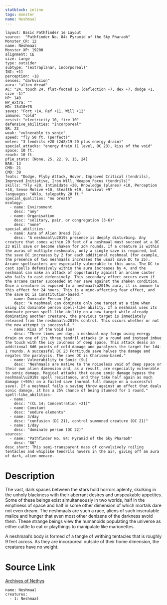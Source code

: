 ```yaml
---
statblock: inline
tags: monster
name: Neshmaal
---
```

```statblock
layout: Basic Pathfinder 1e Layout
source:  "Pathfinder No. 84: Pyramid of the Sky Pharaoh"
Monster_CR: 12
name: Neshmaal
Monster_XP: 19200
alignment: CE
size: Large
type: outsider
subtype: "(extraplanar, incorporeal)"
INI: +11
perception: +18
senses: "darkvision"
aura: "alien dread"
AC: "24, touch 24, flat-footed 16 (deflection +7, dex +7, dodge +1, size -1)"
HP: 149
HP_extra: ""
HD: 13d10+78
saves: "Fort +14, Ref +11, Will +12"
immune: "cold"
resist: "electricity 10, fire 10"
defensive_abilities: "incorporeal"
SR: 23
weak: "vulnerable to sonic"
speed: "fly 50 ft. (perfect)"
melee: "3 tendrils +20 (2d8/19-20 plus energy drain)"
special_attacks: "energy drain (1 level, DC 23), kiss of the void"
space: 10 ft.
reach: 10 ft.
pf1e_stats: [None, 25, 22, 9, 15, 24]
BAB: 13
CMB: 21
CMD: 39
feats: "Dodge, Flyby Attack, Hover, Improved Critical (tendrils), Improved Initiative, Iron Will, Weapon Focus (tendrils)"
skills: "Fly +20, Intimidate +20, Knowledge (planes) +10, Perception +18, Sense Motive +10, Stealth +19, Survival +9"
languages: "Aklo, telepathy 20 ft."
special_qualities: "no breath"
ecology:
  - name: Environment
    desc: "any"
  - name: Organisation
    desc: "solitary, pair, or congregation (3-6)"
    desc: "none"
special_abilities:
  - name: Aura of Alien Dread (Su)
    desc: "A neshmaal\u2019s presence is deeply disturbing. Any creature that comes within 20 feet of a neshmaal must succeed at a DC 23 Will save or become shaken for 2d4 rounds. If a creature is within the auras of multiple neshmaals, only a single save is required, but the save DC increases by 2 for each additional neshmaal (for example, the presence of two neshmaals increases the usual save DC to 25). Arcane spellcasters are especially vulnerable to this aura. The DC to cast spells defensively within the aura increases by 4, and the neshmaal can make an attack of opportunity against an arcane caster who fails to cast defensively. This secondary effect occurs even if the arcane caster succeeded at her save against the shaken condition. Once a creature is exposed to a neshmaal\u2019s aura, it is immune to this effect for 24 hours. This is a mind-affecting fear effect, and the save DC is Constitution-based."
  - name: Dominate Person (Sp)
    desc: "A neshmaal can dominate only one target at a time when using its dominate person spell-like ability. If a neshmaal uses its dominate person spell-like ability on a new target while already dominating another creature, the previous target is immediately released from the neshmaal\u2019s control. This occurs whether or not the new attempt is successful."
  - name: Kiss of the Void (Su)
    desc: "Three times per day, a neshmaal may forgo using energy drain on one of its three tendril attacks in a round and instead imbue the touch with the icy coldness of deep space. This attack deals an additional 6d6 points of cold damage and paralyzes the target for 1d4-1 rounds. A successful DC 23 Fortitude save halves the damage and negates the paralysis. The save DC is Charisma-based."
  - name: Vulnerability to Sonic (Su)
    desc: "Neshmaals are native to the noiseless void of deep space or their own alien dimension and, as a result, are especially vulnerable to sonic damage. Magical attacks that cause sonic damage bypass the neshmaal\u2019s spell resistance, and they take half again as much damage (+50%) on a failed save (normal full damage on a successful save). If a neshmaal fails a saving throw against an effect that deals sonic damage, it has a 25% chance of being stunned for 1 round."
spell-like_abilities:
  - name:
    desc: "(CL 14; Concentration +21)"
  - name: Constant
    desc: "endure elements"
  - name: 3/day
    desc: "confusion (DC 21), control summoned creature (DC 21)"
  - name: 1/day
    desc: "dominate person (DC 22)"
sources:
  - name: "Pathfinder No. 84: Pyramid of the Sky Pharaoh"
    desc: "86"
desc_short: This semi-transparent mass of convulsively roiling tentacles and whiplike tendrils hovers in the air, giving off an aura of dark, alien menace.
```
# Description
The vast, dark spaces between the stars hold horrors aplenty, skulking in the unholy blackness with their aberrant desires and unspeakable appetites. Some of these beings exist simultaneously in two worlds, half in the emptiness of space and half in some other dimension of which mortals dare not even dream. The neshmaals are such a race, aliens of such inscrutable malice and hunger that even most other denizens of the darkness avoid them. These strange beings view the humanoids populating the universe as either cattle to eat or playthings to manipulate like marionettes.

A neshmaal’s body is formed of a tangle of writhing tentacles that is roughly 9 feet across. As they are incorporeal outside of their home dimension, the creatures have no weight.
# Source Link
[Archives of Nethys](https://aonprd.com/MonsterDisplay.aspx?ItemName=Neshmaal)
```encounter-table
name: Neshmaal
creatures:
  - 1: Neshmaal
```
